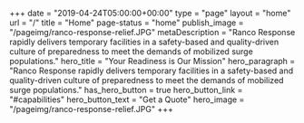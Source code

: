 +++
date = "2019-04-24T05:00:00+00:00"
type = "page"
layout = "home"
url = "/"
title = "Home"
page-status = "home"
publish_image = "/pageimg/ranco-response-relief.JPG"
metaDescription = "Ranco Response rapidly delivers temporary facilities in a safety-based and quality-driven culture of preparedness to meet the demands of mobilized surge populations."
hero_title = "Your Readiness is Our Mission"
hero_paragraph = "Ranco Response rapidly delivers temporary facilities in a safety-based and quality-driven culture of preparedness to meet the demands of mobilized surge populations."
has_hero_button = true
hero_button_link = "#capabilities"
hero_button_text = "Get a Quote"
hero_image = "/pageimg/ranco-response-relief.JPG"
+++